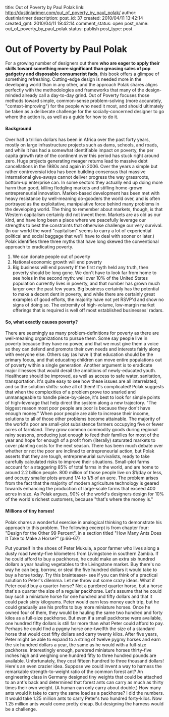 title: Out of Poverty by Paul Polak
link: http://dustinlarimer.com/out_of_poverty_by_paul_polak/
author: dustinlarimer
description: 
post_id: 37
created: 2010/04/11 13:42:14
created_gmt: 2010/04/11 19:42:14
comment_status: open
post_name: out_of_poverty_by_paul_polak
status: publish
post_type: post

# Out of Poverty by Paul Polak

For a growing number of designers out there **who are eager to apply their skills toward something more significant than greasing sales of pop gadgetry and disposable consumerist fads**, this book offers a glimpse of something refreshing. Cutting-edge design is needed more in the developing world than in any other, and the approach Polak shares aligns perfectly with the methodologies and frameworks that many of the design-minded already call a day-to-day grind. Out of Poverty focuses those methods toward simple, common-sense problem-solving (more accurately, "context-improving") for the people who need it most, and should ultimately be taken as a deliberate challenge for the socially-concerned designer to go where the action is, as well as a guide for how to do it. 

#### Background

Over half a trillion dollars has been in Africa over the past forty years, mostly on large infrastructure projects such as dams, schools, and roads, and while it has had a somewhat identifiable impact on poverty, the per capita growth rate of the continent over this period has stuck right around zero. Huge projects generating meager returns lead to massive debt cancellations in the 1980s and again in 2006. Over the years a simple but rather controversial idea has been building consensus that massive international give-aways cannot deliver progress the way grassroots, bottom-up enterprise can. In some sectors they actually end up doing more harm than good, killing fledgling markets and stifling home-grown entrepreneurial innovation. Market-based development has been met with heavy resistance by well-meaning do-gooders the world over, and is often portrayed as the exploitative, manipulative force behind many problems in the developing world. The thing to remember about markets, though, is that Western capitalism certainly did not invent them. Markets are as old as our kind, and have long been a place where we peacefully leverage our strengths to best the constraints that otherwise challenge our very survival. (In our world the word "capitalism" seems to carry a lot of experiential political and social baggage that we'll have to deal with sooner or later.) Polak identifies three three myths that have long skewed the conventional approach to eradicating poverty. 

  1. We can donate people out of poverty
  2. National economic growth will end poverty
  3. Big business will end poverty
If the first myth held any truth, then poverty should be long gone. We don't have to look far from home to see holes in the second myth: well over 10% of the United States population currently lives in poverty, and that number has grown much larger over the past few years. Big business certainly has the potential to make a decent dent in poverty, and while there are certainly great examples of good efforts, the majority have not yet RSVP'd and show no signs of doing so. The extremity of high-volume, low-margin market offerings that is required is well off most established businesses' radars. 

#### So, what exactly causes poverty?

There are seemingly as many problem-definitions for poverty as there are well-meaning organizations to pursue them. Some say people live in poverty because they have no power, and that we must give them a voice so they can defend and promote their own needs and interests fairly along with everyone else. Others say (as have I) that education should be the primary focus, and that educating children can move entire populations out of poverty within a single generation. Another argument is to eradicate major illnesses that would derail the ambitions of newly-educated youth. Healthcare should be improved, as well as access to safe water, sanitation, transportation. It's quite easy to see how these issues are all interrelated, and so the solution shifts: solve all of them! It's complicated! Polak suggests that when the complexities of a problem prove too snarled and unmanageable to handle piece-by-piece, it's best to look for simple points of high-leverage that help direct the system along a new trajectory. "The biggest reason most poor people are poor is because they don't have enough money." When poor people are able to increase their income, solutions to all of those other problems become attainable. The majority of the world's poor are small-plot subsistence farmers occupying five or fewer acres of farmland. They grow common commodity goods during regional rainy seasons, producing just enough to feed their families for most of the year and hope for enough of a profit from (literally) saturated markets to cover planting costs for the next season. There has been much debate over whether or not the poor are inclined to entrepreneurial action, but Polak asserts that they are tough, entrepreneurial survivalists, ready to take carefully calculated risks to improve their situations. Small-plot farms account for a staggering 85% of total farms in the world, and are home to around 2.2 billion people. 800 million of those people live on $1/day or less, and occupy smaller plots around 1/4 to 1/5 of an acre. The problem arises from the fact that the majority of modern agriculture technology is geared towards enhancing the production of large-scale farms that exceed 400 acres in size. As Polak argues, 90% of the world's designers design for 10% of the world's richest customers, because "that's where the money is." 

#### Millions of tiny horses!

Polak shares a wonderful exercise in analogical thinking to demonstrate his approach to this problem. The following excerpt is from chapter four: "Design for the Other 99 Percent", in a section titled "How Many Ants Does It Take to Make a Horse?" (p.66-67) 

Put yourself in the shoes of Peter Mukula, a poor farmer who lives along a dusty road twenty-five kilometers from Livingstone in southern Zambia. If he could afford to buy a packhorse, he could make an extra six hundred dollars a year hauling vegetables to the Livingstone market. Buy there's no way he can beg, borrow, or steal the five hundred dollars it would take to buy a horse today. Try this brainteaser- see if you can think of a practical solution to Peter's dilemma. Let me throw out some crazy ideas. What if Peter could buy a quarter-horse? Not a purebred quarter horse, but a horse that's a quarter the size of a regular packhorse. Let's assume that he could buy such a miniature horse for one hundred and fifty dollars and that it could pack sixty kilograms. Peter would earn less money each trip, but he could gradually use his profits to buy more miniature horses. Once he owned four of them, they would be hauling the same two hundred and forty kilos as a full-size packhorse. But even if a small packhorse were available, one hundred fifty dollars is still far more than what Peter could afford to pay. Perhaps he could find a pygmy horse one-twelfth the size of a standard horse that would cost fifty dollars and carry twenty kilos. After five years, Peter might be able to expand to a string of twelve pygmy horses and earn the six hundred dollars a year, the same as he would with a full-size packhorse. Interestingly enough, purebred miniature horses thirty-five inches high and weighing one hundred fifty to three hundred pounds are available. Unfortunately, they cost fifteen hundred to three thousand dollars! Here's an even crazier idea. Suppose we could invent a way to harness the remarkable strength-to-weight ratio of the common forest ant? An engineering class in Germany designed tiny weights that could be attached to an ant's back and determined that forest ants can carry as much as thirty times their own weight. (A human can only carry about double.) How many ants would it take to carry the same load as a packhorse? I did the numbers. It would take 1.25 million ants to carry Peter's two hundred forty-kilos. Now 1.25 million ants would come pretty cheap. But designing the harness would be a challenge.